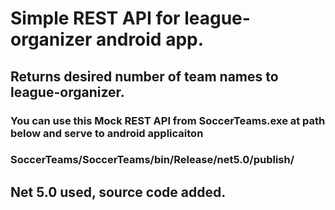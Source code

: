 # Simple REST API for league-organizer android app.

## Returns desired number of team names to league-organizer.

### You can use this Mock REST API from SoccerTeams.exe at path below and serve to android applicaiton
### SoccerTeams/SoccerTeams/bin/Release/net5.0/publish/


## Net 5.0 used, source code added.
